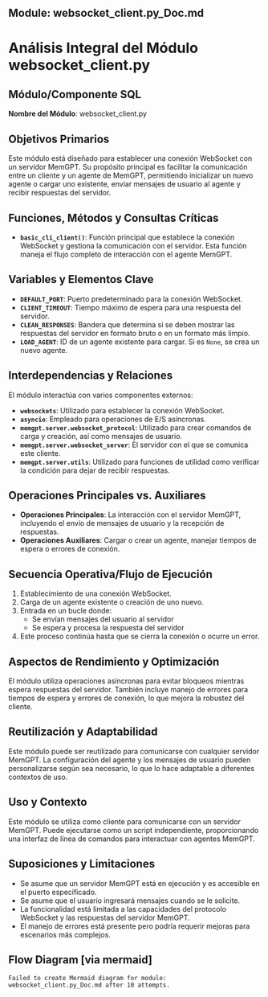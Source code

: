 ## Module: websocket_client.py_Doc.md

# Análisis Integral del Módulo websocket_client.py

## Módulo/Componente SQL
**Nombre del Módulo**: websocket_client.py

## Objetivos Primarios
Este módulo está diseñado para establecer una conexión WebSocket con un servidor MemGPT. Su propósito principal es facilitar la comunicación entre un cliente y un agente de MemGPT, permitiendo inicializar un nuevo agente o cargar uno existente, enviar mensajes de usuario al agente y recibir respuestas del servidor.

## Funciones, Métodos y Consultas Críticas
- **`basic_cli_client()`**: Función principal que establece la conexión WebSocket y gestiona la comunicación con el servidor. Esta función maneja el flujo completo de interacción con el agente MemGPT.

## Variables y Elementos Clave
- **`DEFAULT_PORT`**: Puerto predeterminado para la conexión WebSocket.
- **`CLIENT_TIMEOUT`**: Tiempo máximo de espera para una respuesta del servidor.
- **`CLEAN_RESPONSES`**: Bandera que determina si se deben mostrar las respuestas del servidor en formato bruto o en un formato más limpio.
- **`LOAD_AGENT`**: ID de un agente existente para cargar. Si es `None`, se crea un nuevo agente.

## Interdependencias y Relaciones
El módulo interactúa con varios componentes externos:
- **`websockets`**: Utilizado para establecer la conexión WebSocket.
- **`asyncio`**: Empleado para operaciones de E/S asíncronas.
- **`memgpt.server.websocket_protocol`**: Utilizado para crear comandos de carga y creación, así como mensajes de usuario.
- **`memgpt.server.websocket_server`**: El servidor con el que se comunica este cliente.
- **`memgpt.server.utils`**: Utilizado para funciones de utilidad como verificar la condición para dejar de recibir respuestas.

## Operaciones Principales vs. Auxiliares
- **Operaciones Principales**: La interacción con el servidor MemGPT, incluyendo el envío de mensajes de usuario y la recepción de respuestas.
- **Operaciones Auxiliares**: Cargar o crear un agente, manejar tiempos de espera o errores de conexión.

## Secuencia Operativa/Flujo de Ejecución
1. Establecimiento de una conexión WebSocket.
2. Carga de un agente existente o creación de uno nuevo.
3. Entrada en un bucle donde:
   - Se envían mensajes del usuario al servidor
   - Se espera y procesa la respuesta del servidor
4. Este proceso continúa hasta que se cierra la conexión o ocurre un error.

## Aspectos de Rendimiento y Optimización
El módulo utiliza operaciones asíncronas para evitar bloqueos mientras espera respuestas del servidor. También incluye manejo de errores para tiempos de espera y errores de conexión, lo que mejora la robustez del cliente.

## Reutilización y Adaptabilidad
Este módulo puede ser reutilizado para comunicarse con cualquier servidor MemGPT. La configuración del agente y los mensajes de usuario pueden personalizarse según sea necesario, lo que lo hace adaptable a diferentes contextos de uso.

## Uso y Contexto
Este módulo se utiliza como cliente para comunicarse con un servidor MemGPT. Puede ejecutarse como un script independiente, proporcionando una interfaz de línea de comandos para interactuar con agentes MemGPT.

## Suposiciones y Limitaciones
- Se asume que un servidor MemGPT está en ejecución y es accesible en el puerto especificado.
- Se asume que el usuario ingresará mensajes cuando se le solicite.
- La funcionalidad está limitada a las capacidades del protocolo WebSocket y las respuestas del servidor MemGPT.
- El manejo de errores está presente pero podría requerir mejoras para escenarios más complejos.
## Flow Diagram [via mermaid]
```mermaid
Failed to create Mermaid diagram for module: websocket_client.py_Doc.md after 10 attempts.
```
